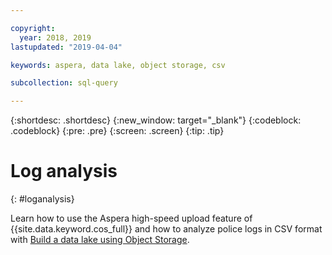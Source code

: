 ```yaml
---

copyright:
  year: 2018, 2019
lastupdated: "2019-04-04"

keywords: aspera, data lake, object storage, csv

subcollection: sql-query

---
```


{:shortdesc: .shortdesc}
{:new_window: target="_blank"}
{:codeblock: .codeblock}
{:pre: .pre}
{:screen: .screen}
{:tip: .tip}



# Log analysis
{: #loganalysis}

Learn how to use the Aspera high-speed upload feature of {{site.data.keyword.cos_full}} and how to analyze police logs in CSV format with
[Build a data lake using Object Storage](/docs/tutorials/smart-data-lake.html#build-a-data-lake-using-object-storage).
